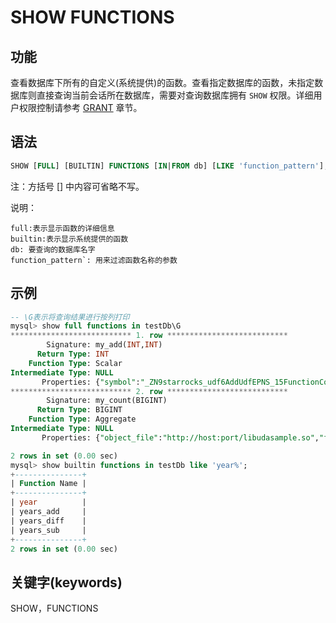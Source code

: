 # SHOW FUNCTIONS

## 功能

查看数据库下所有的自定义(系统提供)的函数。查看指定数据库的函数，未指定数据库则直接查询当前会话所在数据库，需要对查询数据库拥有 `SHOW` 权限。详细用户权限控制请参考 [GRANT](../account-management/GRANT.md) 章节。

## 语法

```sql
SHOW [FULL] [BUILTIN] FUNCTIONS [IN|FROM db] [LIKE 'function_pattern'];
```

注：方括号 [] 中内容可省略不写。

说明：

```plain text
full:表示显示函数的详细信息
builtin:表示显示系统提供的函数
db: 要查询的数据库名字
function_pattern`: 用来过滤函数名称的参数
```

## 示例

```sql
-- \G表示将查询结果进行按列打印
mysql> show full functions in testDb\G
*************************** 1. row ***************************
        Signature: my_add(INT,INT)
      Return Type: INT
    Function Type: Scalar
Intermediate Type: NULL
       Properties: {"symbol":"_ZN9starrocks_udf6AddUdfEPNS_15FunctionContextERKNS_6IntValES4_","object_file":"http://host:port/libudfsample.so","md5":"cfe7a362d10f3aaf6c49974ee0f1f878"}
*************************** 2. row ***************************
        Signature: my_count(BIGINT)
      Return Type: BIGINT
    Function Type: Aggregate
Intermediate Type: NULL
       Properties: {"object_file":"http://host:port/libudasample.so","finalize_fn":"_ZN9starrocks_udf13CountFinalizeEPNS_15FunctionContextERKNS_9BigIntValE","init_fn":"_ZN9starrocks_udf9CountInitEPNS_15FunctionContextEPNS_9BigIntValE","merge_fn":"_ZN9starrocks_udf10CountMergeEPNS_15FunctionContextERKNS_9BigIntValEPS2_","md5":"37d185f80f95569e2676da3d5b5b9d2f","update_fn":"_ZN9starrocks_udf11CountUpdateEPNS_15FunctionContextERKNS_6IntValEPNS_9BigIntValE"}

2 rows in set (0.00 sec)
mysql> show builtin functions in testDb like 'year%';
+---------------+
| Function Name |
+---------------+
| year          |
| years_add     |
| years_diff    |
| years_sub     |
+---------------+
2 rows in set (0.00 sec)
```

## 关键字(keywords)

SHOW，FUNCTIONS
